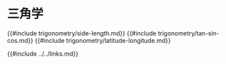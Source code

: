 # 三角学

<!--
> [science/mathematics/trigonometry.md](https://github.com/rust-lang-nursery/rust-cookbook/blob/master/src/science/mathematics/trigonometry.md)
> <br />
> commit 580e16feff644155826c7494cebe4d9c053d43f7 - 2018.10.09
-->

{{#include trigonometry/side-length.md}}
{{#include trigonometry/tan-sin-cos.md}}
{{#include trigonometry/latitude-longitude.md}}

{{#include ../../links.md}}
